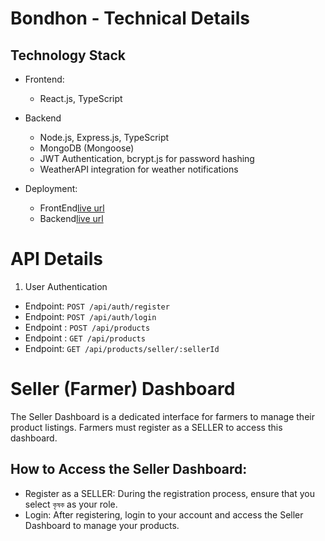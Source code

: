 # Bondhon - Technical Details
## Technology Stack

* Frontend:
  * React.js, TypeScript
* Backend
  * Node.js, Express.js, TypeScript
  * MongoDB (Mongoose)
  * JWT Authentication, bcrypt.js for password hashing
  * WeatherAPI integration for weather notifications

* Deployment:

  * FrontEnd[live url](https://lively-kataifi-005380.netlify.app/)
  * Backend[live url](https://bondhon-eight.vercel.app/)

# API Details
1. User Authentication
* Endpoint: `POST /api/auth/register`
* Endpoint: `POST /api/auth/login`
* Endpoint : `POST /api/products`
* Endpoint : `GET /api/products`
* Endpoint: `GET /api/products/seller/:sellerId`

# Seller (Farmer) Dashboard
The Seller Dashboard is a dedicated interface for farmers to manage their product listings. Farmers must register as a SELLER to access this dashboard.
## How to Access the Seller Dashboard:
* Register as a SELLER: During the registration process, ensure that you select `কৃষক` as your role.
* Login: After registering, login to your account and access the Seller Dashboard to manage your products.



